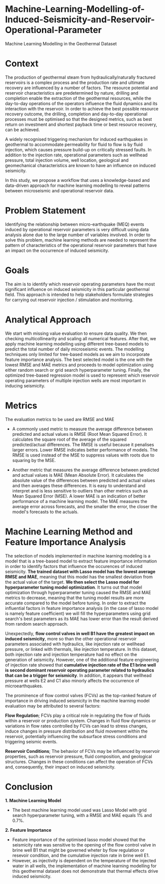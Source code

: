 # Machine-Learning-Modelling-of-Induced-Seismicity-and-Reservoir-Operational-Parameter
Machine Learning Modelling in the Geothermal Dataset

# Context
The production of geothermal steam from hydraulically/naturally fractured reservoirs is a complex process and the production rate and ultimate recovery are influenced by a number of factors. The resource potential and reservoir characteristics are predetermined by nature, drilling and completion enable the extraction of the geothermal resources, while the day-to-day operations of the operators influence the fluid dynamics and its interaction with the reservoir. In order to achieve the best possible resource recovery outcome, the drilling, completion and day-to-day operational processes must be optimised so that the designed metrics, such as best return on investment and shortest payback time or best resource recovery, can be achieved. 

A widely recognised triggering mechanism for induced earthquakes in geothermal to accommodate permeability for fluid to flow is by fluid injection, which causes pressure build-up on critically stressed faults. In addition to the injection rate, operational parameters such as wellhead pressure, total injection volume, well location, geological and geomechanical characteristics are known to have an influence on induced seismicity. 

In this study, we propose a workflow that uses a knowledge-based and data-driven approach for machine learning modelling to reveal patterns between microseismic and operational reservoir data.

# Problem Statement
Identifying the relationship between micro-earthquake (MEQ) events induced by operational reservoir parameters is very difficult using data analysis alone due to the large number of variables involved. In order to solve this problem, machine learning methods are needed to represent the pattern of characteristics of the operational reservoir parameters that have an impact on the occurrence of induced seismicity.

# Goals
The aim is to identify which reservoir operating parameters have the most significant influence on induced seismicity in this particular geothermal field. This approach is intended to help stakeholders formulate strategies for carrying out reservoir injection / stimulation and monitoring.

# Analytical Approach
We start with missing value evaluation to ensure data quality. We then checking multicollinearity and scaling all numerical features. After that, we apply machine learning modelling using different tree-based models to predict the total number of daily microseismic events. The modelling techniques only limited for tree-based models as we aim to incorporate feature importance analysis. The best selected model is the one with the lowest RMSE and MAE metrics and proceeds to model optimization using either random search or grid search hyperparameter tuning. Finally, the optimized tree-based regression model is used to represent which reservoir operating parameters of multiple injection wells are most important in inducing seismicity. 

# Metrics
The evaluation metrics to be used are RMSE and MAE

* A commonly used metric to measure the average difference between predicted and actual values is RMSE (Root Mean Squared Error). It calculates the square root of the average of the squared predicted/actual differences. The RMSE is useful because it penalises larger errors. Lower RMSE indicates better performance of models. The RMSE is used instead of the MSE to suppress values with roots due to squaring by the MSE.

* Another metric that measures the average difference between predicted and actual values is MAE (Mean Absolute Error). It calculates the absolute value of the differences between predicted and actual values and then averages these differences. It is easy to understand and interpret and is less sensitive to outliers than other metrics such as Mean Squared Error (MSE). A lower MAE is an indication of better performance of a machine learning model. The MAE measures the average error across forecasts, and the smaller the error, the closer the model's forecasts to the actuals.

# Machine Learning Method and Feature Importance Analysis
The selection of models implemented in machine learning modeling is a model that is a tree-based model to extract feature importance information in order to identify factors that influence the occurences of induced seismicity. **The trained dataset with Lasso model has the lowest average RMSE and MAE**, meaning that this model has the smallest deviation from the actual value of the target. **We then select the Lasso model for hyperparameter tuning model optimization**. It turns out that model optimization through hyperparameter tuning caused the RMSE and MAE metrics to decrease, meaning that the tuning model results are more accurate compared to the model before tuning. In order to extract the influential factors in feature importance analysis (in the case of lasso model is namely feature coefficient) we will fill the hyperparameters using grid search's best parameters as its MAE has lower error than the result derived from random search approach.

Unexpectedly, **flow control valves in well B1 have the greatest impact on induced seismicity**, more so than the other operational reservoir parameters associated with hydraulics, like injection rate or wellhead pressure, or linked with thermals, like injection temperature. In this dataset, both injection rate and injection temperature had no effect on the generation of seismicity. However, one of the additional feature engineering of injection rate showed that **cumulative injection rate of the E1 brine well is second dominant reservoir operating parameter related to hydraulics that can be a trigger for seismicity**. In addition, it appears that wellhead pressure at wells E2 and C1 also minorly affects the occurrence of microearthquakes.

The prominence of flow control valves (FCVs) as the top-ranked feature of importance in driving induced seismicity in the machine learning model evaluation may be attributed to several factors:

**Flow Regulation**; FCVs play a critical role in regulating the flow of fluids within a reservoir or production system. Changes in fluid flow dynamics or variations in flow rates controlled by FCVs can lead to stress changes, induce changes in pressure distribution and fluid movement within the reservoir, potentially influencing the subsurface stress conditions and triggering seismic events.

**Reservoir Conditions**; The behavior of FCVs may be influenced by reservoir properties, such as reservoir pressure, fluid composition, and geological structures. Changes in these conditions can affect the operation of FCVs and, consequently, their impact on induced seismicity.

# Conclusion
**1. Machine Learning Model**
- The best machine learning model used was Lasso Model with grid search hyperparameter tuning, with a RMSE and MAE equals 1% and 0.7%. 

**2. Feature Importance**
- Feature importance of the optimised lasso model showed that the seismicity rate was sensitive to the opening of the flow control valve in brine well B1 that might be governed wheter by flow regulation or resevoir condition, and the cumulative injection rate in brine well E1.
- However, as injectivity is dependent on the temperature of the injected water in all wells, the implementation of machine learning modelling for this geothermal dataset does not demonstrate that thermal effects drive induced seismicity.
